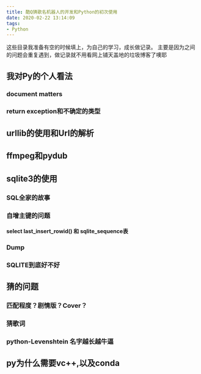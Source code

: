 ```yaml
---
title: 酷Q猜歌名机器人的开发和Python的初次使用
date: 2020-02-22 13:14:09
tags:
- Python
---
```

这些目录我准备有空的时候填上，为自己的学习，成长做记录。
主要是因为之间的问题会重复遇到，做记录就不用看网上铺天盖地的垃圾博客了噢耶
## 我对Py的个人看法
### document matters
### return exception和不确定的类型
## urllib的使用和Url的解析
## ffmpeg和pydub
## sqlite3的使用
### SQL全家的故事
### 自增主键的问题
#### select last_insert_rowid() 和 sqlite_sequence表
### Dump
### SQLITE到底好不好
## 猜的问题
### 匹配程度？剧情版？Cover？
### 猜歌词
### python-Levenshtein 名字越长越牛逼
## py为什么需要vc++,以及conda


